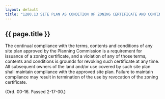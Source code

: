---
layout: default 
title: "1280.13 SITE PLAN AS CONDITION OF ZONING CERTIFICATE AND CONTINUATION OF USE."---

{{ page.title }}
----------------

The continual compliance with the terms, contents and conditions of any
site plan approved by the Planning Commission is a requirement for
issuance of a zoning certificate, and a violation of any of those terms,
contents and conditions is grounds for revoking such certificate at any
time. All subsequent owners of the land and/or use covered by such site
plan shall maintain compliance with the approved site plan. Failure to
maintain compliance may result in termination of the use by revocation
of the zoning certificate.

(Ord. 00-16. Passed 2-17-00.)
